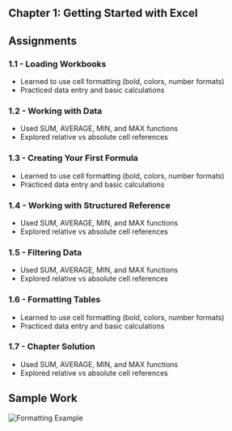 ## Chapter 1: Getting Started with Excel

## Assignments
### 1.1 - Loading Workbooks
- Learned to use cell formatting (bold, colors, number formats)
- Practiced data entry and basic calculations

### 1.2 - Working with Data
- Used SUM, AVERAGE, MIN, and MAX functions
- Explored relative vs absolute cell references

### 1.3 - Creating Your First Formula
- Learned to use cell formatting (bold, colors, number formats)
- Practiced data entry and basic calculations

### 1.4 - Working with Structured Reference
- Used SUM, AVERAGE, MIN, and MAX functions
- Explored relative vs absolute cell references

### 1.5 - Filtering Data
- Used SUM, AVERAGE, MIN, and MAX functions
- Explored relative vs absolute cell references

### 1.6 - Formatting Tables
- Learned to use cell formatting (bold, colors, number formats)
- Practiced data entry and basic calculations

### 1.7 - Chapter Solution
- Used SUM, AVERAGE, MIN, and MAX functions
- Explored relative vs absolute cell references

## Sample Work
![Formatting Example](./screenshots/formatting_example.png)

